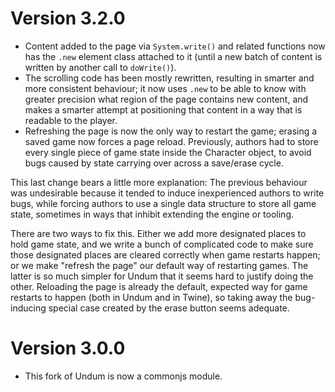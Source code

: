 # Version 3.2.0

- Content added to the page via `System.write()` and related functions now has the `.new` element class attached to it (until a new batch of content is written by another call to `doWrite()`).
- The scrolling code has been mostly rewritten, resulting in smarter and more consistent behaviour; it now uses `.new` to be able to know with greater precision what region of the page contains new content, and makes a smarter attempt at positioning that content in a way that is readable to the player.
- Refreshing the page is now the only way to restart the game; erasing a saved game now forces a page reload. Previously, authors had to store every single piece of game state inside the Character object, to avoid bugs caused by state carrying over across a save/erase cycle.

This last change bears a little more explanation: The previous behaviour was undesirable because it tended to induce inexperienced authors to write bugs, while forcing authors to use a single data structure to store all game state, sometimes in ways that inhibit extending the engine or tooling.

There are two ways to fix this. Either we add more designated places to hold game state, and we write a bunch of complicated code to make sure those designated places are cleared correctly when game restarts happen; or we make "refresh the page" our default way of restarting games. The latter is so much simpler for Undum that it seems hard to justify doing the other. Reloading the page is already the default, expected way for game restarts to happen (both in Undum and in Twine), so taking away the bug-inducing special case created by the erase button seems adequate.

# Version 3.0.0

- This fork of Undum is now a commonjs module.